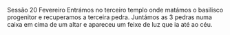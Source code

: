 Sessão 20 Fevereiro
Entrámos no terceiro templo onde matámos o basilisco progenitor e recuperamos a terceira pedra.
Juntámos as 3 pedras numa caixa em cima de um altar e apareceu um feixe de luz que ia até ao céu.

















